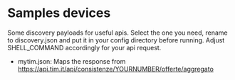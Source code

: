 # Samples devices

Some discovery payloads for useful apis. Select the one you need, rename to discovery.json and put it in your config directory before running. Adjust SHELL_COMMAND accordingly for your api request.

* mytim.json: Maps the response from https://api.tim.it/api/consistenze/YOURNUMBER/offerte/aggregato
